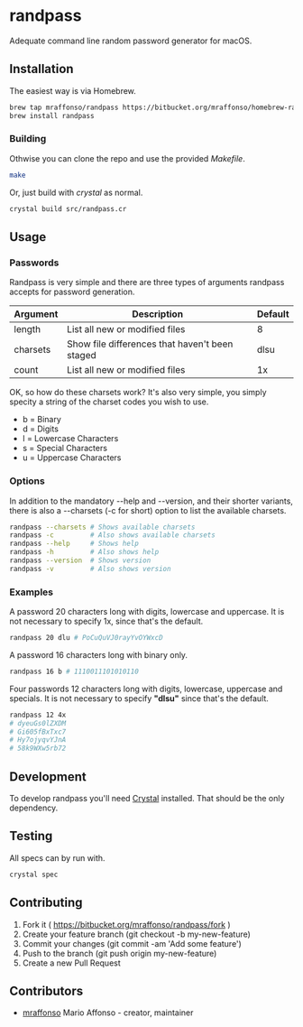 # randpass

Adequate command line random password generator for macOS.

## Installation

The easiest way is via Homebrew.

```bash
brew tap mraffonso/randpass https://bitbucket.org/mraffonso/homebrew-randpass.git
brew install randpass
```

### Building

Othwise you can clone the repo and use the provided _Makefile_.

```bash
make
```

Or, just build with _crystal_ as normal.

```bash
crystal build src/randpass.cr
```


## Usage

### Passwords

Randpass is very simple and there are three types of arguments randpass accepts for password generation.

| Argument | Description | Default |
| --- | --- | --- |
| length | List all new or modified files | 8 |
| charsets | Show file differences that haven't been staged | dlsu |
| count | List all new or modified files | 1x |

OK, so how do these charsets work?  It's also very simple, you simply specity a string of the charset codes you wish to use.

* b = Binary
* d = Digits
* l = Lowercase Characters
* s = Special Characters
* u = Uppercase Characters

### Options

In addition to the mandatory --help and --version, and their shorter variants, there is also a --charsets (-c for short) option to list the available charsets.

```bash
randpass --charsets # Shows available charsets
randpass -c         # Also shows available charsets
randpass --help     # Shows help
randpass -h         # Also shows help
randpass --version  # Shows version
randpass -v         # Also shows version
```

### Examples

A password 20 characters long with digits, lowercase and uppercase.  It is not necessary to specify 1x, since  that's the default.

```bash
randpass 20 dlu # PoCuQuVJ0rayYvOYWxcD
```

A password 16 characters long with binary only.

```bash
randpass 16 b # 1110011101010110
```

Four passwords 12 characters long with digits, lowercase, uppercase and specials.  It is not necessary to specify __"dlsu"__ since that's the default.

```bash
randpass 12 4x
# dyeuGs0lZXDM
# Gi605fBxTxc7
# Hy7ojyqvYJnA
# 58k9WXw5rb72
```

## Development

To develop randpass you'll need [Crystal](https://crystal-lang.org/) installed.  That should be the only dependency.

## Testing

All specs can by run with.

```bash
crystal spec
```

## Contributing

1. Fork it ( https://bitbucket.org/mraffonso/randpass/fork )
2. Create your feature branch (git checkout -b my-new-feature)
3. Commit your changes (git commit -am 'Add some feature')
4. Push to the branch (git push origin my-new-feature)
5. Create a new Pull Request

## Contributors

- [mraffonso](https://bitbucket.org/mraffonso) Mario Affonso - creator, maintainer
